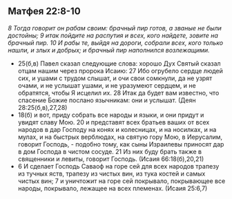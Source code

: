## Матфея 22:8-10

*8 Тогда говорит он рабам своим: брачный пир готов, а званые не были достойны; 9 итак пойдите на распутия и всех, кого найдете, зовите на брачный пир. 10 И рабы те, выйдя на дороги, собрали всех, кого только нашли, и злых и добрых; и брачный пир наполнился возлежащими.*

- 25(б,в) Павел сказал следующие слова: хорошо Дух Святый сказал отцам нашим через пророка Исаию: 27 Ибо огрубело сердце людей сих, и ушами с трудом слышат, и очи свои сомкнули, да не узрят очами, и не услышат ушами, и не уразумеют сердцем, и не обратятся, чтобы Я исцелил их. 28 Итак да будет вам известно, что спасение Божие послано язычникам: они и услышат. (Деян 28:25(б,в),27,28)
- 18(б) и вот, приду собрать все народы и языки, и они придут и увидят славу Мою. 20 и представят всех братьев ваших от всех народов в дар Господу на конях и колесницах, и на носилках, и на мулах, и на быстрых верблюдах, на святую гору Мою, в Иерусалим, говорит Господь, - подобно тому, как сыны Израилевы приносят дар в дом Господа в чистом сосуде. 21 Из них буду брать также в священники и левиты, говорит Господь. (Исаия 66:18(б),20,21)
- 6 И сделает Господь Саваоф на горе сей для всех народов трапезу из тучных яств, трапезу из чистых вин, из тука костей и самых чистых вин; 7 и уничтожит на горе сей покрывало, покрывающее все народы, покрывало, лежащее на всех племенах. (Исаия 25:6,7)